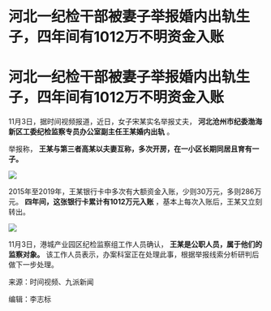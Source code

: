 # 河北一纪检干部被妻子举报婚内出轨生子，四年间有1012万不明资金入账

# 河北一纪检干部被妻子举报婚内出轨生子，四年间有1012万不明资金入账

11月3日，据时间视频报道，近日，女子宋某实名举报丈夫， **河北沧州市纪委渤海新区工委纪检监察专员办公室副主任王某婚内出轨** 。

举报称， **王某与第三者高某以夫妻互称，多次开房，在一小区长期同居且育有一子。**

![](https://inews.gtimg.com/om_bt/OiS_K4hfMziQDUIoLjuwZ9P8i20hjT4QW7USsHH9e9o3AAA/1000)

2015年至2019年，王某银行卡中多次有大额资金入账，少则30万元，多则286万元。 **四年间，这张银行卡累计有1012万元入账**
，基本上每次入账后，王某又立刻转出。

![](https://inews.gtimg.com/om_bt/OovcIvVEHmKGzP0xjsxKRcORT0yG47RSeLgsWK817CPN8AA/1000)

11月3日，港城产业园区纪检监察组工作人员确认， **王某是公职人员，属于他们的监察对象。**
该工作人员表示，办案科室正在处理此事，根据举报线索分析研判后做下一步处理。

来源：时间视频、九派新闻

编辑：李志标

